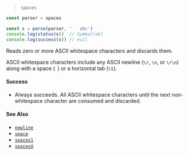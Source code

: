 <!--
 Copyright (c) 2020 Thomas J. Otterson
 
 This software is released under the MIT License.
 https://opensource.org/licenses/MIT
-->

> `spaces`

```javascript
const parser = spaces

const s = parse(parser, '   abc')
console.log(status(s))  // Symbol(ok)
console.log(success(s)) // null
```

Reads zero or more ASCII whitespace characters and discards them.

ASCII whitespace characters include any ASCII newline (`\r`, `\n`, or `\r\n`) along with a space (` `) or a horizontal tab (`\t`).

#### Success

* Always succeeds. All ASCII whitespace characters until the next non-whitespace character are consumed and discarded.

#### See Also

* [`newline`](newline.md)
* [`space`](space.md)
* [`spaces1`](spaces1.md)
* [`spacesU`](spacesu.md)